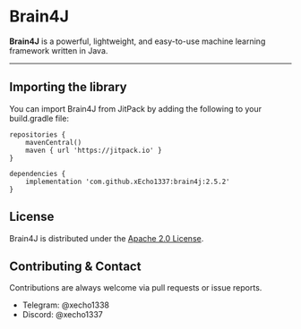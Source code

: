 # Brain4J

**Brain4J** is a powerful, lightweight, and easy-to-use machine learning framework written in Java.

---

## Importing the library

You can import Brain4J from JitPack by adding the following to your build.gradle file:

```
repositories {
    mavenCentral()
    maven { url 'https://jitpack.io' }
}

dependencies {
    implementation 'com.github.xEcho1337:brain4j:2.5.2'
}
```

## License

Brain4J is distributed under the [Apache 2.0 License](https://github.com/xEcho1337/Brain4J/blob/main/LICENSE).

## Contributing & Contact

Contributions are always welcome via pull requests or issue reports.

- Telegram: @xecho1338
- Discord: @xecho1337
